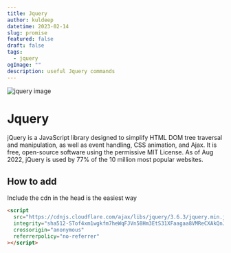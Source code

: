```yaml
---
title: Jquery
author: kuldeep
datetime: 2023-02-14
slug: promise
featured: false
draft: false
tags:
  - jquery
ogImage: ""
description: useful Jquery commands
---
```


<img src="https://www.devopsschool.com/blog/wp-content/uploads/2022/03/jquery.png" alt="jquery image">

# Jquery

jQuery is a JavaScript library designed to simplify HTML DOM tree traversal and manipulation, as well as event handling, CSS animation, and Ajax. It is free, open-source software using the permissive MIT License. As of Aug 2022, jQuery is used by 77% of the 10 million most popular websites.

## How to add

Include the cdn in the head is the easiest way

```html
<script
  src="https://cdnjs.cloudflare.com/ajax/libs/jquery/3.6.3/jquery.min.js"
  integrity="sha512-STof4xm1wgkfm7heWqFJVn58Hm3EtS31XFaagaa8VMReCXAkQnJZ+jEy8PCC/iT18dFy95WcExNHFTqLyp72eQ=="
  crossorigin="anonymous"
  referrerpolicy="no-referrer"
></script>
```
